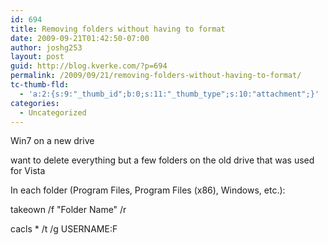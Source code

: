 ```yaml
---
id: 694
title: Removing folders without having to format
date: 2009-09-21T01:42:50-07:00
author: joshg253
layout: post
guid: http://blog.kverke.com/?p=694
permalink: /2009/09/21/removing-folders-without-having-to-format/
tc-thumb-fld:
  - 'a:2:{s:9:"_thumb_id";b:0;s:11:"_thumb_type";s:10:"attachment";}'
categories:
  - Uncategorized
---
```

Win7 on a new drive

want to delete everything but a few folders on the old drive that was used for Vista

In each folder (Program Files, Program Files (x86), Windows, etc.):

takeown /f "Folder Name" /r

cacls * /t /g USERNAME:F